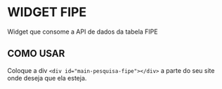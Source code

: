 # WIDGET FIPE
Widget que consome a API de dados da tabela FIPE

## COMO USAR
Coloque a div ```<div id="main-pesquisa-fipe"></div>``` a parte do seu site onde deseja que ela esteja.
